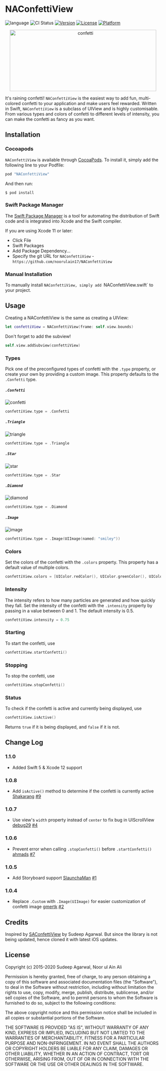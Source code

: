 # NAConfettiView

![language](https://img.shields.io/badge/Language-%20Swift%20-orange.svg)
![CI Status](https://img.shields.io/badge/build-passing-brightgreen.svg)
[![Version](https://img.shields.io/cocoapods/v/NAConfettiView.svg?style=flat)](http://cocoapods.org/pods/NAConfettiView)
[![License](https://img.shields.io/cocoapods/l/NAConfettiView.svg?style=flat)](http://cocoapods.org/pods/NAConfettiView)
[![Platform](https://img.shields.io/cocoapods/p/NAConfettiView.svg?style=flat)](http://cocoapods.org/pods/NAConfettiView)

<p align="center">
  <img src="https://cloud.githubusercontent.com/assets/11940172/11791210/f97b6bd8-a2da-11e5-9083-b131fa796373.gif" alt="confetti" width="473.6" height="198">
</p>

It's raining confetti! `NAConfettiView` is the easiest way to add fun, multi-colored confetti to your application and make users feel rewarded. Written in Swift, `NAConfettiView` is a subclass of UIView and is highly customisable. From various types and colors of confetti to different levels of intensity, you can make the confetti as fancy as you want.

## Installation

### Cocoapods

`NAConfettiView` is available through [CocoaPods](http://cocoapods.org). To install
it, simply add the following line to your Podfile:

```swift
pod "NAConfettiView"
```

And then run:

`$ pod install`

### Swift Package Manager
The [Swift Package Manager](https://swift.org/package-manager/) is a tool for automating the distribution of Swift code and is integrated into Xcode and the Swift compiler.

If you are using Xcode 11 or later:

- Click File
- Swift Packages
- Add Package Dependency...
- Specify the git URL for `NAConfettiView` -  `https://github.com/noorulain17/NAConfettiView`

### Manual Installation
To manually install `NAConfettiView, simply add `NAConfettiView.swift` to your project.

## Usage

Creating a NAConfettiView is the same as creating a UIView:

```swift
let confettiView = NAConfettiView(frame: self.view.bounds)
```

Don't forget to add the subview!

```swift
self.view.addSubview(confettiView)
```

### Types

Pick one of the preconfigured types of confetti with the `.type` property, or create your own by providing a custom image. This property defaults to the `.Confetti` type.

##### `.Confetti`

![confetti](https://cloud.githubusercontent.com/assets/11940172/11819440/c9db329e-a39a-11e5-9284-b0171bee0f24.gif)

```swift
confettiView.type = .Confetti
```

##### `.Triangle`

![triangle](https://cloud.githubusercontent.com/assets/11940172/11819211/9b8b758a-a399-11e5-8ed3-2eb92f633628.gif)

```swift
confettiView.type = .Triangle
```

##### `.Star`

![star](https://cloud.githubusercontent.com/assets/11940172/11819401/90a2188a-a39a-11e5-8a03-ddca3fb52e72.gif)

```swift
confettiView.type = .Star
```

##### `.Diamond`

![diamond](https://cloud.githubusercontent.com/assets/11940172/11819275/f1c83c08-a399-11e5-8d40-85e9a1879526.gif)

```swift
confettiView.type = .Diamond
```

##### `.Image`

![image](https://cloud.githubusercontent.com/assets/11940172/11819363/5f4f0dba-a39a-11e5-826b-d198113f50dd.gif)

```swift
confettiView.type = .Image(UIImage(named: "smiley"))
```

### Colors

Set the colors of the confetti with the `.colors` property. This property has a default value of multiple colors. 

``` swift
confettiView.colors = [UIColor.redColor(), UIColor.greenColor(), UIColor.blueColor()]
```

### Intensity

The intensity refers to how many particles are generated and how quickly they fall. Set the intensity of the confetti with the `.intensity` property by passing in a value between 0 and 1. The default intensity is 0.5.

``` swift
confettiView.intensity = 0.75
```

### Starting

To start the confetti, use

``` swift
confettiView.startConfetti()
```

### Stopping

To stop the confetti, use

``` swift
confettiView.stopConfetti()
```

### Status

To check if the confetti is active and currently being displayed, use

``` swift
confettiView.isActive()
```

Returns `true` if it is being displayed, and `false` if it is not.

## Change Log

### 1.1.0
* Added Swift 5 & Xcode 12 support
  
### 1.0.8
* Add `isActive()` method to determine if the confetti is currently active
  [Shakarang](https://github.com/Shakarang)
  [#9](https://github.com/sudeepag/SAConfettiView/issues/9)

### 1.0.7
* Use view's `width` property instead of `center` to fix bug in UIScrollView
  [debug29](https://github.com/debug29)
  [#4](https://github.com/sudeepag/SAConfettiView/issues/4)

### 1.0.6
* Prevent error when calling `.stopConfetti()` before `.startConfetti()`
  [ahmads](https://github.com/ahmads)
  [#7](https://github.com/sudeepag/SAConfettiView/pull/7)

### 1.0.5
* Add Storyboard support
  [SlaunchaMan](https://github.com/SlaunchaMan)
  [#1](https://github.com/sudeepag/SAConfettiView/pull/1)

### 1.0.4
* Replace `.Custom` with `.Image(UIImage)` for easier customization of confetti image
  [gmertk](https://github.com/gmertk)
  [#2](https://github.com/sudeepag/SAConfettiView/pull/2)
  
## Credits
Inspired by [SAConfettiView](https://github.com/sudeepag/SAConfettiView) by Sudeep Agarwal. But since the library is not being updated, hence cloned it with latest iOS updates.


## License

Copyright (c) 2015-2020 Sudeep Agarwal, Noor ul Ain Ali

Permission is hereby granted, free of charge, to any person obtaining a copy
of this software and associated documentation files (the "Software"), to deal
in the Software without restriction, including without limitation the rights
to use, copy, modify, merge, publish, distribute, sublicense, and/or sell
copies of the Software, and to permit persons to whom the Software is
furnished to do so, subject to the following conditions:

The above copyright notice and this permission notice shall be included in
all copies or substantial portions of the Software.

THE SOFTWARE IS PROVIDED "AS IS", WITHOUT WARRANTY OF ANY KIND, EXPRESS OR
IMPLIED, INCLUDING BUT NOT LIMITED TO THE WARRANTIES OF MERCHANTABILITY,
FITNESS FOR A PARTICULAR PURPOSE AND NON-INFRINGEMENT. IN NO EVENT SHALL THE
AUTHORS OR COPYRIGHT HOLDERS BE LIABLE FOR ANY CLAIM, DAMAGES OR OTHER
LIABILITY, WHETHER IN AN ACTION OF CONTRACT, TORT OR OTHERWISE, ARISING FROM,
OUT OF OR IN CONNECTION WITH THE SOFTWARE OR THE USE OR OTHER DEALINGS IN
THE SOFTWARE.
